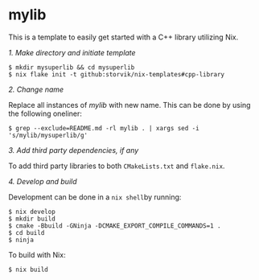 # mylib

This is a template to easily get started with a C++ library utilizing Nix.

*1. Make directory and initiate template*

``` shell
$ mkdir mysuperlib && cd mysuperlib
$ nix flake init -t github:storvik/nix-templates#cpp-library
```

*2. Change name*

Replace all instances of _mylib_ with new name.
This can be done by using the following oneliner:

``` shell
$ grep --exclude=README.md -rl mylib . | xargs sed -i 's/mylib/mysuperlib/g'
```

*3. Add third party dependencies, if any*

To add third party libraries to both `CMakeLists.txt` and `flake.nix`.

*4. Develop and build*

Development can be done in a `nix shell`by running:

``` shell
$ nix develop
$ mkdir build
$ cmake -Bbuild -GNinja -DCMAKE_EXPORT_COMPILE_COMMANDS=1 .
$ cd build
$ ninja
```

To build with Nix:

``` shell
$ nix build
```
